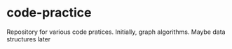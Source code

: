 # code-practice
Repository for various code pratices. Initially, graph algorithms. Maybe data structures later

